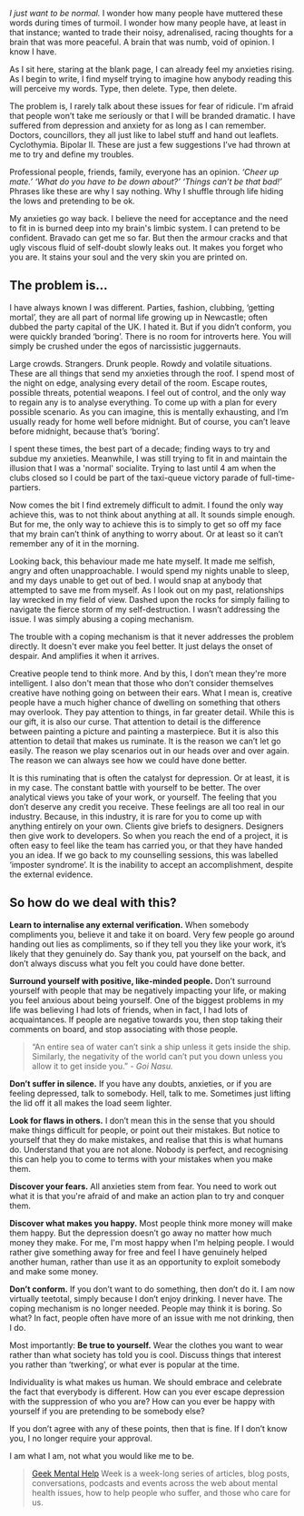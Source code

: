 *I just want to be normal.* I wonder how many people have muttered these words during times of turmoil. I wonder how many people have, at least in that instance; wanted to trade their noisy, adrenalised, racing thoughts for a brain that was more peaceful. A brain that was numb, void of opinion. I know I have.

As I sit here, staring at the blank page, I can already feel my anxieties rising. As I begin to write, I find myself trying to imagine how anybody reading this will perceive my words. Type, then delete. Type, then delete.

The problem is, I rarely talk about these issues for fear of ridicule. I'm afraid that people won’t take me seriously or that I will be branded dramatic. I have suffered from depression and anxiety for as long as I can remember. Doctors, councillors, they all just like to label stuff and hand out leaflets. Cyclothymia. Bipolar II. These are just a few suggestions I’ve had thrown at me to try and define my troubles.

Professional people, friends, family, everyone has an opinion. *‘Cheer up mate.’ ‘What do you have to be down about?’ ‘Things can’t be that bad!’* Phrases like these are why I say nothing. Why I shuffle through life hiding the lows and pretending to be ok.

My anxieties go way back. I believe the need for acceptance and the need to fit in is burned deep into my brain's limbic system. I can pretend to be confident. Bravado can get me so far. But then the armour cracks and that ugly viscous fluid of self-doubt slowly leaks out. It makes you forget who you are. It stains your soul and the very skin you are printed on.

## The problem is...
I have always known I was different. Parties, fashion, clubbing, ‘getting mortal’, they are all part of normal life growing up in Newcastle; often dubbed the party capital of the UK. I hated it. But if you didn’t conform, you were quickly branded ‘boring’. There is no room for introverts here. You will simply be crushed under the egos of narcissistic juggernauts.

Large crowds. Strangers. Drunk people. Rowdy and volatile situations. These are all things that send my anxieties through the roof. I spend most of the night on edge, analysing every detail of the room. Escape routes, possible threats, potential weapons. I feel out of control, and the only way to regain any is to analyse everything. To come up with a plan for every possible scenario. As you can imagine, this is mentally exhausting, and I’m usually ready for home well before midnight. But of course, you can’t leave before midnight, because that’s ‘boring’.

I spent these times, the best part of a decade; finding ways to try and subdue my anxieties. Meanwhile, I was still trying to fit in and maintain the illusion that I was a 'normal' socialite. Trying to last until 4 am when the clubs closed so I could be part of the taxi-queue victory parade of full-time-partiers.

Now comes the bit I find extremely difficult to admit. I found the only way achieve this, was to not think about anything at all. It sounds simple enough. But for me, the only way to achieve this is to simply to get so off my face that my brain can’t think of anything to worry about. Or at least so it can’t remember any of it in the morning.

Looking back, this behaviour made me hate myself. It made me selfish, angry and often unapproachable. I would spend my nights unable to sleep, and my days unable to get out of bed. I would snap at anybody that attempted to save me from myself. As I look out on my past, relationships lay wrecked in my field of view. Dashed upon the rocks for simply failing to navigate the fierce storm of my self-destruction. I wasn’t addressing the issue. I was simply abusing a coping mechanism.

The trouble with a coping mechanism is that it never addresses the problem directly. It doesn't ever make you feel better. It just delays the onset of despair. And amplifies it when it arrives.

Creative people tend to think more. And by this, I don’t mean they're more intelligent. I also don't mean that those who don’t consider themselves creative have nothing going on between their ears. What I mean is, creative people have a much higher chance of dwelling on something that others may overlook. They pay attention to things, in far greater detail. While this is our gift, it is also our curse. That attention to detail is the difference between painting a picture and painting a masterpiece. But it is also this attention to detail that makes us ruminate. It is the reason we can’t let go easily. The reason we play scenarios out in our heads over and over again. The reason we can always see how we could have done better.

It is this ruminating that is often the catalyst for depression. Or at least, it is in my case. The constant battle with yourself to be better. The over analytical views you take of your work, or yourself. The feeling that you don’t deserve any credit you receive. These feelings are all too real in our industry. Because, in this industry, it is rare for you to come up with anything entirely on your own. Clients give briefs to designers. Designers then give work to developers. So when you reach the end of a project, it is often easy to feel like the team has carried you, or that they have handed you an idea. If we go back to my counselling sessions, this was labelled ‘imposter syndrome’. It is the inability to accept an accomplishment, despite the external evidence.

## So how do we deal with this?

**Learn to internalise any external verification.** When somebody compliments you, believe it and take it on board. Very few people go around handing out lies as compliments, so if they tell you they like your work, it’s likely that they genuinely do. Say thank you, pat yourself on the back, and don’t always discuss what you felt you could have done better.

**Surround yourself with positive, like-minded people.** Don’t surround yourself with people that may be negatively impacting your life, or making you feel anxious about being yourself. One of the biggest problems in my life was believing I had lots of friends, when in fact, I had lots of acquaintances. If people are negative towards you, then stop taking their comments on board, and stop associating with those people.

> “An entire sea of water can’t sink a ship unless it gets inside the ship. Similarly, the negativity of the world can’t put you down unless you allow it to get inside you.”
*- Goi Nasu.*

**Don’t suffer in silence.** If you have any doubts, anxieties, or if you are feeling depressed, talk to somebody. Hell, talk to me. Sometimes just lifting the lid off it all makes the load seem lighter.

**Look for flaws in others.** I don’t mean this in the sense that you should make things difficult for people, or point out their mistakes. But notice to yourself that they do make mistakes, and realise that this is what humans do. Understand that you are not alone. Nobody is perfect, and recognising this can help you to come to terms with your mistakes when you make them.

**Discover your fears.** All anxieties stem from fear. You need to work out what it is that you're afraid of and make an action plan to try and conquer them.

**Discover what makes you happy.** Most people think more money will make them happy. But the depression doesn’t go away no matter how much money they make. For me, I'm most happy when I'm helping people. I would rather give something away for free and feel I have genuinely helped another human, rather than use it as an opportunity to exploit somebody and make some money.

**Don’t conform.** If you don’t want to do something, then don’t do it. I am now virtually teetotal, simply because I don’t enjoy drinking. I never have. The coping mechanism is no longer needed. People may think it is boring. So what? In fact, people often have more of an issue with me not drinking, then I do.

Most importantly: **Be true to yourself.** Wear the clothes you want to wear rather than what society has told you is cool. Discuss things that interest you rather than ‘twerking’, or what ever is popular at the time.

Individuality is what makes us human. We should embrace and celebrate the fact that everybody is different. How can you ever escape depression with the suppression of who you are? How can you ever be happy with yourself if you are pretending to be somebody else?

If you don’t agree with any of these points, then that is fine. If I don’t know you, I no longer require your approval.

I am what I am, not what you would like me to be.

> [Geek Mental Help](http://geekmentalhelp.com/) Week is a week-long series of articles, blog posts, conversations, podcasts and events across the web about mental health issues, how to help people who suffer, and those who care for us.